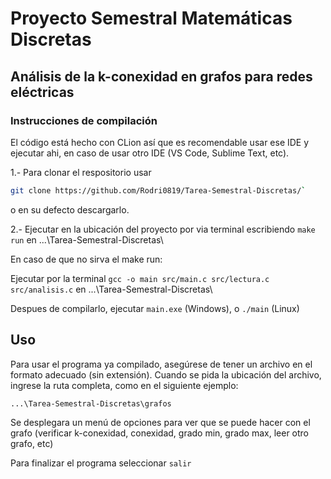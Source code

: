 # Proyecto Semestral Matemáticas Discretas 
## Análisis de la k-conexidad en grafos para redes eléctricas

### Instrucciones de compilación 

El código está hecho con CLion así que es recomendable usar ese IDE y ejecutar ahi, en caso de usar otro IDE (VS Code, Sublime Text, etc).

1.- Para clonar el respositorio usar
```bash
git clone https://github.com/Rodri0819/Tarea-Semestral-Discretas/`
```
o en su defecto descargarlo.

2.- Ejecutar en la ubicación del proyecto por via terminal escribiendo `make run` en ...\Tarea-Semestral-Discretas\

En caso de que no sirva el make run:

Ejecutar por la terminal `gcc -o main src/main.c src/lectura.c src/analisis.c` en ...\Tarea-Semestral-Discretas\

Despues de compilarlo, ejecutar `main.exe` (Windows), o `./main` (Linux)

## Uso
Para usar el programa ya compilado, asegúrese de tener un archivo en el formato adecuado (sin extensión). Cuando se pida la ubicación del archivo, ingrese la ruta completa, como en el siguiente ejemplo:

`...\Tarea-Semestral-Discretas\grafos`

Se desplegara un menú de opciones para ver que se puede hacer con el grafo (verificar k-conexidad, conexidad, grado min, grado max, leer otro grafo, etc)

Para finalizar el programa seleccionar `salir`
